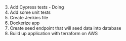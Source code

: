 
3. Add Cypress tests - Doing
4. Add some unit tests
5. Create Jenkins file
6. Dockerize app
7. Create seed endpoint that will seed data into database
8. Build up application with terraform on AWS

